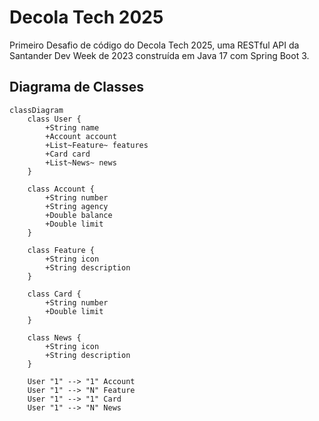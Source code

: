 # Decola Tech 2025
Primeiro Desafio de código do Decola Tech 2025, uma RESTful API da Santander Dev Week de 2023 construída em Java 17 com Spring Boot 3.

## Diagrama de Classes
```mermaid
classDiagram
    class User {
        +String name
        +Account account
        +List~Feature~ features
        +Card card
        +List~News~ news
    }

    class Account {
        +String number
        +String agency
        +Double balance
        +Double limit
    }

    class Feature {
        +String icon
        +String description
    }

    class Card {
        +String number
        +Double limit
    }

    class News {
        +String icon
        +String description
    }

    User "1" --> "1" Account
    User "1" --> "N" Feature
    User "1" --> "1" Card
    User "1" --> "N" News
```
